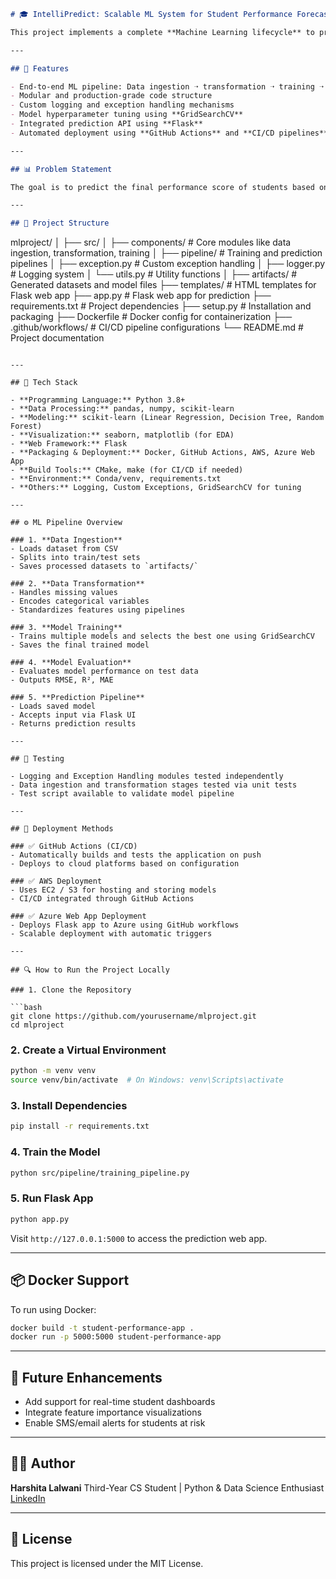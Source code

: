 ```markdown
# 🎓 IntelliPredict: Scalable ML System for Student Performance Forecasting

This project implements a complete **Machine Learning lifecycle** to predict student academic performance using various attributes. It follows a robust and scalable architecture, including data pipelines, model training, evaluation, exception handling, logging, and CI/CD-based deployment.

---

## 🚀 Features

- End-to-end ML pipeline: Data ingestion ➝ transformation ➝ training ➝ evaluation ➝ prediction
- Modular and production-grade code structure
- Custom logging and exception handling mechanisms
- Model hyperparameter tuning using **GridSearchCV**
- Integrated prediction API using **Flask**
- Automated deployment using **GitHub Actions** and **CI/CD pipelines**

---

## 📊 Problem Statement

The goal is to predict the final performance score of students based on features like study time, failures, absences, parental education level, and more. The model is trained to help educational institutions better support students at risk of underperformance.

---

## 📁 Project Structure

```

mlproject/
│
├── src/
│   ├── components/         # Core modules like data ingestion, transformation, training
│   ├── pipeline/           # Training and prediction pipelines
│   ├── exception.py        # Custom exception handling
│   ├── logger.py           # Logging system
│   └── utils.py            # Utility functions
│
├── artifacts/              # Generated datasets and model files
├── templates/              # HTML templates for Flask web app
├── app.py                  # Flask web app for prediction
├── requirements.txt        # Project dependencies
├── setup.py                # Installation and packaging
├── Dockerfile              # Docker config for containerization
├── .github/workflows/      # CI/CD pipeline configurations
└── README.md               # Project documentation

````

---

## 🔧 Tech Stack

- **Programming Language:** Python 3.8+
- **Data Processing:** pandas, numpy, scikit-learn
- **Modeling:** scikit-learn (Linear Regression, Decision Tree, Random Forest)
- **Visualization:** seaborn, matplotlib (for EDA)
- **Web Framework:** Flask
- **Packaging & Deployment:** Docker, GitHub Actions, AWS, Azure Web App
- **Build Tools:** CMake, make (for CI/CD if needed)
- **Environment:** Conda/venv, requirements.txt
- **Others:** Logging, Custom Exceptions, GridSearchCV for tuning

---

## ⚙️ ML Pipeline Overview

### 1. **Data Ingestion**
- Loads dataset from CSV
- Splits into train/test sets
- Saves processed datasets to `artifacts/`

### 2. **Data Transformation**
- Handles missing values
- Encodes categorical variables
- Standardizes features using pipelines

### 3. **Model Training**
- Trains multiple models and selects the best one using GridSearchCV
- Saves the final trained model

### 4. **Model Evaluation**
- Evaluates model performance on test data
- Outputs RMSE, R², MAE

### 5. **Prediction Pipeline**
- Loads saved model
- Accepts input via Flask UI
- Returns prediction results

---

## 🧪 Testing

- Logging and Exception Handling modules tested independently
- Data ingestion and transformation stages tested via unit tests
- Test script available to validate model pipeline

---

## 🚀 Deployment Methods

### ✅ GitHub Actions (CI/CD)
- Automatically builds and tests the application on push
- Deploys to cloud platforms based on configuration

### ✅ AWS Deployment
- Uses EC2 / S3 for hosting and storing models
- CI/CD integrated through GitHub Actions

### ✅ Azure Web App Deployment
- Deploys Flask app to Azure using GitHub workflows
- Scalable deployment with automatic triggers

---

## 🔍 How to Run the Project Locally

### 1. Clone the Repository

```bash
git clone https://github.com/yourusername/mlproject.git
cd mlproject
````

### 2. Create a Virtual Environment

```bash
python -m venv venv
source venv/bin/activate  # On Windows: venv\Scripts\activate
```

### 3. Install Dependencies

```bash
pip install -r requirements.txt
```

### 4. Train the Model

```bash
python src/pipeline/training_pipeline.py
```

### 5. Run Flask App

```bash
python app.py
```

Visit `http://127.0.0.1:5000` to access the prediction web app.

---

## 📦 Docker Support

To run using Docker:

```bash
docker build -t student-performance-app .
docker run -p 5000:5000 student-performance-app
```

---

## 📌 Future Enhancements

* Add support for real-time student dashboards
* Integrate feature importance visualizations
* Enable SMS/email alerts for students at risk

---

## 👩‍💻 Author

**Harshita Lalwani**
Third-Year CS Student | Python & Data Science Enthusiast
[LinkedIn](https://www.linkedin.com/in/harshitalalwani) 

---

## 📜 License

This project is licensed under the MIT License.

```
